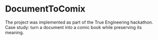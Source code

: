 # DocumentToComix

The project was implemented as part of the True Engineering hackathon. Case study: turn a document into a comic book while preserving its meaning.

